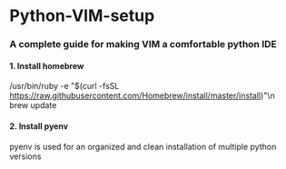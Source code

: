 # Python-VIM-setup
### A complete guide for making VIM a comfortable python IDE
#### 1. Install homebrew
/usr/bin/ruby -e "$(curl -fsSL https://raw.githubusercontent.com/Homebrew/install/master/install)"\n
brew update
#### 2. Install pyenv
pyenv is used for an organized and clean installation of multiple python versions
